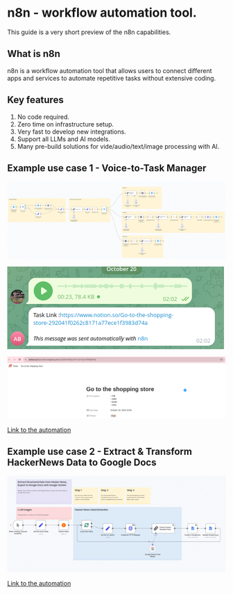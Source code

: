 # n8n - workflow automation tool.

This guide is a very short preview of the n8n capabilities.

## What is n8n

n8n is a workflow automation tool that allows users to connect different apps and services to automate repetitive tasks 
without extensive coding.

## Key features

1. No code required.
2. Zero time on infrastructure setup.
3. Very fast to develop new integrations.
4. Support all LLMs and AI models.
5. Many pre-build solutions for vide/audio/text/image processing with AI.

## Example use case 1 - Voice-to-Task Manager

![VoiceToTaskDiagram.png](VoiceToTaskDiagram.png)

![VoiceToTaskDiagramTelegramCommunication.png](VoiceToTaskDiagramTelegramCommunication.png)

![VoiceToTaskNotionTask.png](VoiceToTaskNotionTask.png)

[Link to the automation](https://n8n.io/workflows/7925-voice-to-task-manager-with-telegram-gpt-4o-and-notion-database/)

## Example use case 2 - Extract & Transform HackerNews Data to Google Docs

![ExtractHackerNews.png](ExtractHackerNews.png)

[Link to the automation](https://n8n.io/workflows/5677-extract-and-transform-hackernews-data-to-google-docs-using-gemini-20-flash/)
